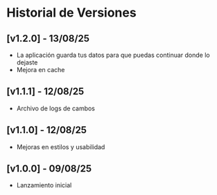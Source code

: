 # Historial de Versiones

## [v1.2.0] - 13/08/25
- La aplicación guarda tus datos para que puedas continuar donde lo dejaste
- Mejora en cache

## [v1.1.1] - 12/08/25
- Archivo de logs de cambos

## [v1.1.0] - 12/08/25
- Mejoras en estilos y usabilidad

## [v1.0.0] - 09/08/25
- Lanzamiento inicial